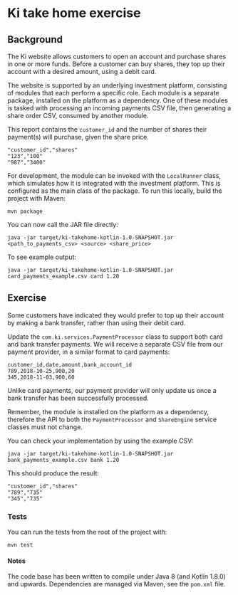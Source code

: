 # Ki take home exercise

## Background

The Ki website allows customers to open an account and purchase shares in one or more funds. Before a customer can buy shares, they top up their account with a desired amount, using a debit card.

The website is supported by an underlying investment platform, consisting of modules that each perform a specific role. Each module is a separate package, installed on the platform as a dependency. One of these modules is tasked with processing an incoming payments CSV file, then generating a share order CSV, consumed by another module.

This report contains the `customer_id` and the number of shares their payment(s) will purchase, given the share price.

```
"customer_id","shares"
"123","100"
"987","3400"
```

For development, the module can be invoked with the `LocalRunner` class, which simulates how it is integrated with the investment platform. This is configured as the main class of the package. To run this locally, build the project with Maven:

```
mvn package
```

You can now call the JAR file directly:

```
java -jar target/ki-takehome-kotlin-1.0-SNAPSHOT.jar <path_to_payments_csv> <source> <share_price>
```

To see example output:

```
java -jar target/ki-takehome-kotlin-1.0-SNAPSHOT.jar card_payments_example.csv card 1.20
```

## Exercise

Some customers have indicated they would prefer to top up their account by making a bank transfer, rather than using their debit card.

Update the `com.ki.services.PaymentProcessor` class to support both card and bank transfer payments. We will receive a separate CSV file from our payment provider, in a similar format to card payments:

```
customer_id,date,amount,bank_account_id
789,2018-10-25,900,20
345,2018-11-03,900,60
```

Unlike card payments, our payment provider will only update us once a bank transfer has been successfully processed.

Remember, the module is installed on the platform as a dependency, therefore the API to both the `PaymentProcessor` and `ShareEngine` service classes must not change.

You can check your implementation by using the example CSV:

```
java -jar target/ki-takehome-kotlin-1.0-SNAPSHOT.jar bank_payments_example.csv bank 1.20
```

This should produce the result:

```
"customer_id","shares"
"789","735"
"345","735"
```

### Tests

You can run the tests from the root of the project with:

```
mvn test
```

#### Notes

The code base has been written to compile under Java 8 (and Kotlin 1.8.0) and upwards. Dependencies are managed via Maven, see the `pom.xml` file.

